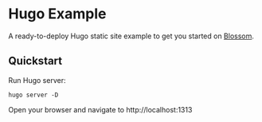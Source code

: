 # Hugo Example

A ready-to-deploy Hugo static site example to get you started on [Blossom](https://blossom-cloud.com).

## Quickstart

Run Hugo server:

    hugo server -D

Open your browser and navigate to http://localhost:1313


